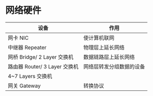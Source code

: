# 网络硬件

| 设备                          | 作用                     |
| ----------------------------- | ------------------------ |
| 网卡 NIC                      | 使计算机联网             |
| 中继器 Repeater               | 物理层上延长网络         |
| 网桥 Bridge/ 2 Layer 交换机   | 数据链路层上延长网络     |
| 路由器 Router/ 3 Layer 交换机 | 网络层转发分组数据的设备 |
| 4~7 Layers 交换机             |                          |
| 网关 Gateway                  | 转换协议                 |
